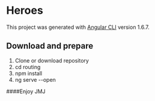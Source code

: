 # Heroes

This project was generated with [Angular CLI](https://github.com/angular/angular-cli) version 1.6.7.

## Download and prepare
1. Clone or download repository
 2. cd routing
  3. npm install
  4. ng serve --open

####Enjoy
JMJ